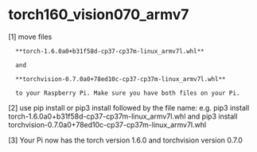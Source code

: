 # torch160_vision070_armv7

  [1] move files 
  
      **torch-1.6.0a0+b31f58d-cp37-cp37m-linux_armv7l.whl** 
      
      and 
      
      **torchvision-0.7.0a0+78ed10c-cp37-cp37m-linux_armv7l.whl** 
      
      to your Raspberry Pi. Make sure you have both files on your Pi.

  [2] use pip install or pip3 install followed by the file name:
    e.g.  pip3 install torch-1.6.0a0+b31f58d-cp37-cp37m-linux_armv7l.whl
          and
          pip3 install torchvision-0.7.0a0+78ed10c-cp37-cp37m-linux_armv7l.whl
          
  [3] Your Pi now has the torch version 1.6.0 and torchvision version 0.7.0
  


